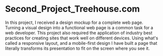 # Second_Project_Treehouse.com

In this project, I received a design mockup for a complete web page. Turning a visual design into a functional web page is a common task for a web developer. This project also required the application of industry best practices for creating sites that work well on different devices. Using what's called a responsive layout, and a mobile-first design I have built a page that literally transforms its presentation to fit on the screen where you see it.
